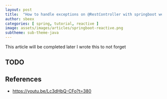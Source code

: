 ```yaml
---
layout: post
title:  "How to handle exceptions on @RestController with springboot webflux when the underservice return a Mono.error()"
author: sbeex
categories: [ spring, tutorial, reactive ]
image: assets/images/articles/springboot-reactive.png
subtheme: sub-theme-java
---
```

This article will be completed later I wrote this to not forget
## TODO

## References
* https://youtu.be/Lc3dHbQ-CFo?t=380